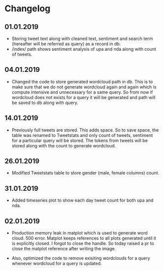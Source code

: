 # Changelog

## 01.01.2019
- Storing tweet text along with cleaned text, sentiment and search term (hereafter will be referred as query) as a record in db.
- /index/ path shows sentiment analysis of upa and nda along with count of tweets.

## 04.01.2019
- Changed the code to store generated wordcloud path in db. This is to make sure that we 
do not generate wordcloud again and again which is compute intensive and unnecessary for a
same query. So from now if wordcloud does not exists for a query it will be 
generated and path will be saved to db along with query.

## 14.01.2019
- Previously full tweets are stored. This adds space. So to save space,
the table was renamed to Tweetstats and only count of tweets,
sentiment for a particular query will be stored. The tokens from tweets will be stored along
with the count to generate wordcloud.


## 26.01.2019
- Modified Tweetstats table to store gender (male, female columns) count.


## 31.01.2019
- Added timeseries plot to show each day tweet count for both upa and nda.


## 02.01.2019
- Production memory leak in matplot which is used to generate word cloud. 500 error. Matplot keeps
references to all plots generated until it is explicitly closed. I forgot to close
the handle. So today raised a pr to close the matplot reference after writing the image.

- Also, optimized the code to remove exisiting wordclouds for a query whenever wordcloud for a query is updated.
